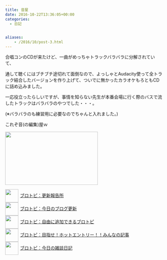 ```yaml
---
title: 音屋
date: 2016-10-22T13:36:05+00:00
categories:
  - 日記

  
aliases:
    - /2016/10/post-3.html
---
```

合唱コンのCDが来たけど、一曲がめっちゃトラックバラバラに分解されていて、
  
通して聴くにはブチブチ途切れて面倒なので、よっしゃとAudacity使って全トラック結合したバージョンを作り上げて、ついでに無かったカラオケもろともCDに詰め込みました。
  
一応役立ったらしいですが、事情を知らない先生が本番会場に行く際のバスで流したトラックはバラバラのやつでした・・・。
  
(※バラバラのも練習用に必要なのでちゃんと入れました。)
  
これぞ音(の編集)屋ｗ
  
<img class="alignnone size-full wp-image-1063" src="https://eizi2002.skr.jp/image/f81fd2e4c52864042852c112ce927ae2.jpg" alt="" width="297" height="170" />

<p style="text-align: left;">
  <a href="https://blogcircle.jp/commu/1911/topic/1"><img src="https://blogcircle.jp/thumb/commu/1911/1" style="width: 3em !important; height: 3em !important; vertical-align: middle; margin-right: .4em;" />ブロトピ：更新報告所</a><br /> <a href="https://blogcircle.jp/commu/414/topic/3"><img src="https://blogcircle.jp/thumb/commu/414/2" style="width: 3em !important; height: 3em !important; vertical-align: middle; margin-right: .4em;" />ブロトピ：今日のブログ更新</a> <br /> <a href="https://blogcircle.jp/commu/583/topic/6"><img src="https://blogcircle.jp/thumb/commu/583/3" style="width: 3em !important; height: 3em !important; vertical-align: middle; margin-right: .4em;" />ブロトピ：自由に追加できるブロトピ</a> <br /> <a href="https://blogcircle.jp/commu/1097/topic/1"><img src="https://blogcircle.jp/thumb/commu/1097/6" style="width: 3em !important; height: 3em !important; vertical-align: middle; margin-right: .4em;" />ブロトピ：目指せ！ホットエントリー！！みんなの記事</a> <br /> <a href="https://blogcircle.jp/commu/29/topic/1"><img src="https://blogcircle.jp/thumb/commu/29/2" style="width: 3em !important; height: 3em !important; vertical-align: middle; margin-right: .4em;" />ブロトピ：今日の雑談日記</a>
</p>